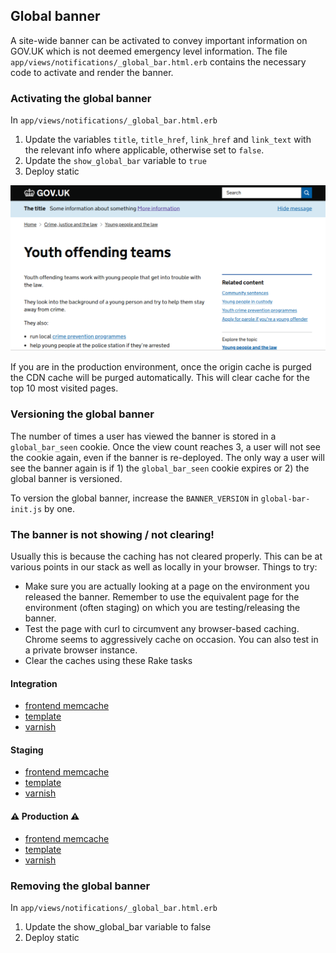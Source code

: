 ## Global banner

A site-wide banner can be activated to convey important information on GOV.UK which is not deemed emergency level information.
The file `app/views/notifications/_global_bar.html.erb` contains the necessary code to activate and render the banner.

### Activating the global banner

In `app/views/notifications/_global_bar.html.erb`

1. Update the variables `title`, `title_href`, `link_href` and `link_text` with the relevant info where applicable, otherwise set to `false`.
2. Update the `show_global_bar` variable to `true`
3. Deploy static

![screenshot](/doc/global-banner.png?raw=true)

If you are in the production environment, once the origin cache is purged the CDN cache will be purged automatically.
This will clear cache for the top 10 most visited pages.

### Versioning the global banner
The number of times a user has viewed the banner is stored in a `global_bar_seen` cookie. Once the view count reaches 3, a user will not see the cookie again, even if the banner is re-deployed. The only way a user will see the banner again is if 1) the `global_bar_seen` cookie expires or 2) the global banner is versioned.

To version the global banner, increase the `BANNER_VERSION` in `global-bar-init.js` by one.

### The banner is not showing / not clearing!
Usually this is because the caching has not cleared properly. This can be at various points in our stack as well as locally in your browser. Things to try:

* Make sure you are actually looking at a page on the environment you released the banner. Remember to use the equivalent page for the environment (often staging) on which you are testing/releasing the banner.
* Test the page with curl to circumvent any browser-based caching. Chrome seems to aggressively cache on occasion. You can also test in a private browser instance.
* Clear the caches using these Rake tasks
#### Integration
  - [frontend memcache](https://deploy.integration.publishing.service.gov.uk/job/clear-frontend-memcache/)
  - [template](https://deploy.integration.publishing.service.gov.uk/job/clear-template-cache/)
  - [varnish](https://deploy.integration.publishing.service.gov.uk/job/clear-varnish-cache/)

  #### Staging
  - [frontend memcache](https://deploy.blue.staging.govuk.digital/job/clear-frontend-memcache/)
  - [template](https://deploy.blue.staging.govuk.digital/job/clear-template-cache/)
  - [varnish](https://deploy.blue.staging.govuk.digital/job/clear-varnish-cache/)

  #### ⚠️ Production ⚠️
  - [frontend memcache](https://deploy.blue.production.govuk.digital/job/clear-frontend-memcache/)
  - [template](https://deploy.blue.production.govuk.digital/job/clear-template-cache/)
  - [varnish](https://deploy.blue.production.govuk.digital/job/clear-varnish-cache/)

### Removing the global banner
In `app/views/notifications/_global_bar.html.erb`

1. Update the show_global_bar variable to false
2. Deploy static
